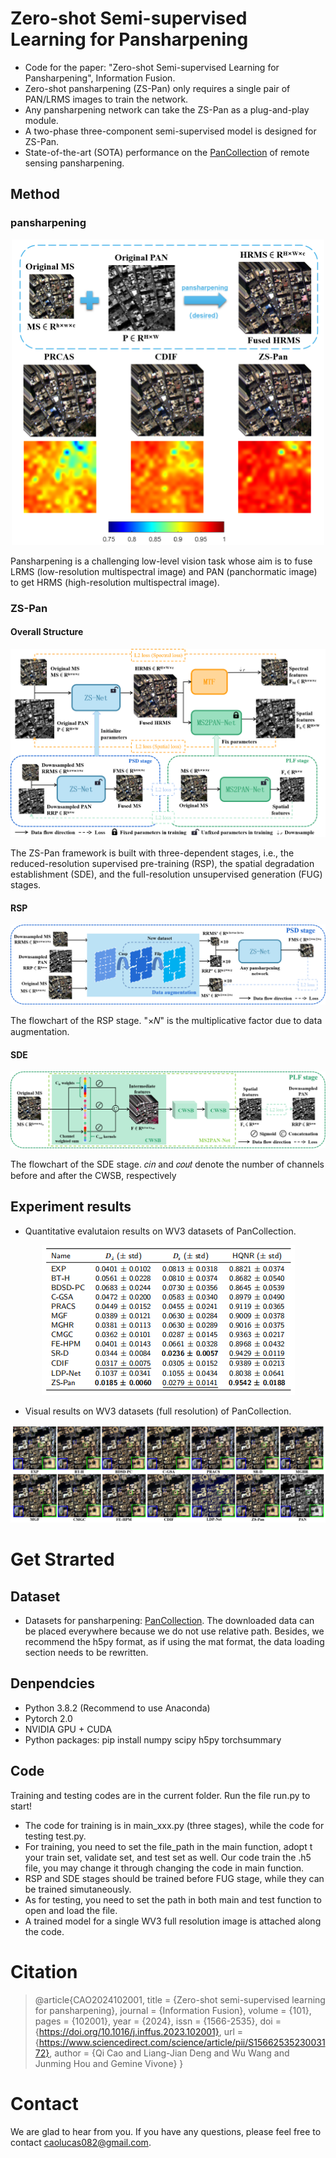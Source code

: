 # Zero-shot Semi-supervised Learning for Pansharpening
- Code for the paper: "Zero-shot Semi-supervised Learning for Pansharpening", Information Fusion.
- Zero-shot pansharpening (ZS-Pan) only requires a single pair of PAN/LRMS images to train the network.
- Any pansharpening network can take the ZS-Pan as a plug-and-play module.
- A two-phase three-component semi-supervised model is designed for ZS-Pan.
- State-of-the-art (SOTA) performance on the [PanCollection](https://github.com/liangjiandeng/PanCollection) of remote sensing pansharpening.

## Method
### pansharpening
<div align=center><img width="500" src="images/figure1.png"/></div>

Pansharpening is a challenging low-level vision task whose aim is to fuse LRMS (low-resolution multispectral image) and PAN (panchormatic image) to get HRMS (high-resolution multispectral image).
### ZS-Pan
#### Overall Structure
<div align=center><img src="images/figure3.png"/></div>

The ZS-Pan framework is built with three-dependent stages, i.e., the reduced-resolution supervised pre-training (RSP), the spatial degradation establishment (SDE), and the full-resolution unsupervised generation (FUG) stages.
#### RSP
<div align=center><img src="images/figure4-2.png"/></div>

The flowchart of the RSP stage. "×𝑁" is the multiplicative factor due to data augmentation.
#### SDE
<div align=center><img src="images/figure4-1.png"/></div>

The flowchart of the SDE stage. 𝑐𝑖𝑛 and 𝑐𝑜𝑢𝑡 denote the number of channels before and after the CWSB, respectively
## Experiment results
- Quantitative evalutaion results on WV3 datasets of PanCollection.
<div align=center><img src="images/WV3.PNG"/></div>

- Visual results on WV3 datasets (full resolution) of PanCollection.
<div align=center><img src="images/WV3-9.png"/></div>

# Get Strarted
## Dataset
- Datasets for pansharpening: [PanCollection](https://github.com/liangjiandeng/PanCollection). The downloaded data can be placed everywhere because we do not use relative path. Besides, we recommend the h5py format, as if using the mat format, the data loading section needs to be rewritten.
## Denpendcies
- Python  3.8.2 (Recommend to use Anaconda)
- Pytorch 2.0
- NVIDIA GPU + CUDA
- Python packages: pip install numpy scipy h5py torchsummary
## Code
Training and testing codes are in the current folder. Run the file run.py to start!
- The code for training is in main_xxx.py (three stages), while the code for testing test.py.
- For training, you need to set the file_path in the main function, adopt t your train set, validate set, and test set as well. Our code train the .h5 file, you may change it through changing the code in main function.
- RSP and SDE stages should be trained before FUG stage, while they can be trained simutaneously. 
- As for testing, you need to set the path in both main and test function to open and load the file.
- A trained model for a single WV3 full resolution image is attached along the code.
# Citation
> @article{CAO2024102001,
>  title = {Zero-shot semi-supervised learning for pansharpening},
>  journal = {Information Fusion},
>  volume = {101},
>  pages = {102001},
>  year = {2024},
>  issn = {1566-2535},
>  doi = {https://doi.org/10.1016/j.inffus.2023.102001},
>  url = {https://www.sciencedirect.com/science/article/pii/S1566253523003172},
>  author = {Qi Cao and Liang-Jian Deng and Wu Wang and Junming Hou and Gemine Vivone}
> }
# Contact
We are glad to hear from you. If you have any questions, please feel free to contact caolucas082@gmail.com.
